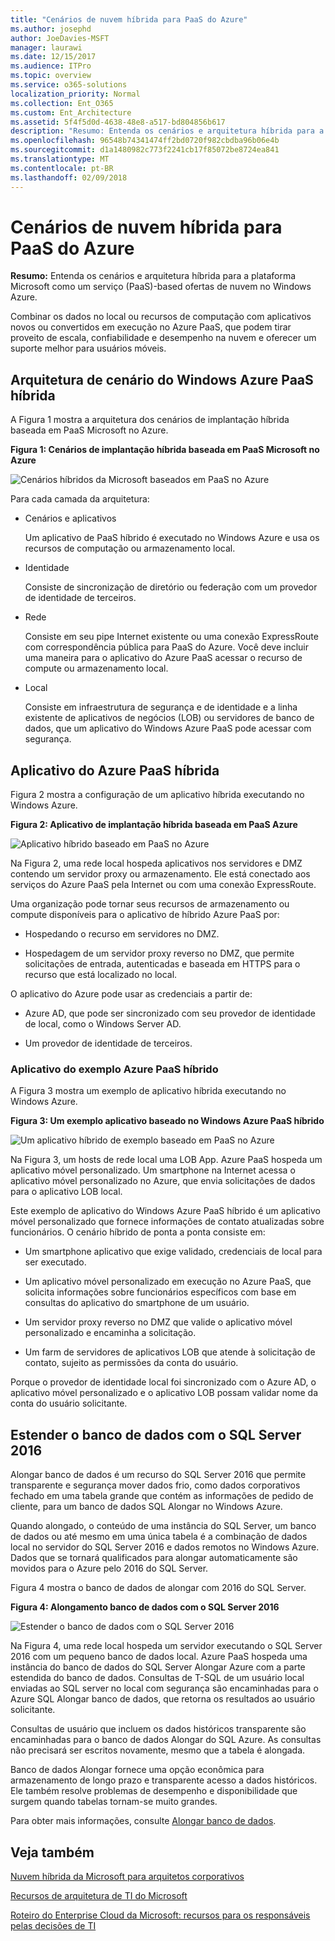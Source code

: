 ```yaml
---
title: "Cenários de nuvem híbrida para PaaS do Azure"
ms.author: josephd
author: JoeDavies-MSFT
manager: laurawi
ms.date: 12/15/2017
ms.audience: ITPro
ms.topic: overview
ms.service: o365-solutions
localization_priority: Normal
ms.collection: Ent_O365
ms.custom: Ent_Architecture
ms.assetid: 5f4f5d0d-4638-48e8-a517-bd804856b617
description: "Resumo: Entenda os cenários e arquitetura híbrida para a plataforma Microsoft como um serviço (PaaS)-based ofertas de nuvem no Windows Azure."
ms.openlocfilehash: 96548b74341474ff2bd0720f982cbdba96b06e4b
ms.sourcegitcommit: d1a1480982c773f2241cb17f85072be8724ea841
ms.translationtype: MT
ms.contentlocale: pt-BR
ms.lasthandoff: 02/09/2018
---
```

# <a name="hybrid-cloud-scenarios-for-azure-paas"></a>Cenários de nuvem híbrida para PaaS do Azure

 **Resumo:** Entenda os cenários e arquitetura híbrida para a plataforma Microsoft como um serviço (PaaS)-based ofertas de nuvem no Windows Azure.
  
Combinar os dados no local ou recursos de computação com aplicativos novos ou convertidos em execução no Azure PaaS, que podem tirar proveito de escala, confiabilidade e desempenho na nuvem e oferecer um suporte melhor para usuários móveis. 
  
## <a name="azure-paas-hybrid-scenario-architecture"></a>Arquitetura de cenário do Windows Azure PaaS híbrida

A Figura 1 mostra a arquitetura dos cenários de implantação híbrida baseada em PaaS Microsoft no Azure.
  
**Figura 1: Cenários de implantação híbrida baseada em PaaS Microsoft no Azure**

![Cenários híbridos da Microsoft baseados em PaaS no Azure](images/Hybrid_Poster/Hybrid_Cloud_Stack_PaaS.png)
  
Para cada camada da arquitetura:
  
- Cenários e aplicativos
    
    Um aplicativo de PaaS híbrido é executado no Windows Azure e usa os recursos de computação ou armazenamento local.
    
- Identidade
    
    Consiste de sincronização de diretório ou federação com um provedor de identidade de terceiros.
    
- Rede
    
    Consiste em seu pipe Internet existente ou uma conexão ExpressRoute com correspondência pública para PaaS do Azure. Você deve incluir uma maneira para o aplicativo do Azure PaaS acessar o recurso de compute ou armazenamento local.
    
- Local
    
    Consiste em infraestrutura de segurança e de identidade e a linha existente de aplicativos de negócios (LOB) ou servidores de banco de dados, que um aplicativo do Windows Azure PaaS pode acessar com segurança.
    
## <a name="azure-paas-hybrid-application"></a>Aplicativo do Azure PaaS híbrida

Figura 2 mostra a configuração de um aplicativo híbrida executando no Windows Azure.
  
**Figura 2: Aplicativo de implantação híbrida baseada em PaaS Azure**

![Aplicativo híbrido baseado em PaaS no Azure](images/Hybrid_Poster/Hybrid_Cloud_Stack_PaaS_Apps.png)
  
Na Figura 2, uma rede local hospeda aplicativos nos servidores e DMZ contendo um servidor proxy ou armazenamento. Ele está conectado aos serviços do Azure PaaS pela Internet ou com uma conexão ExpressRoute.
  
Uma organização pode tornar seus recursos de armazenamento ou compute disponíveis para o aplicativo de híbrido Azure PaaS por:
  
- Hospedando o recurso em servidores no DMZ.
    
- Hospedagem de um servidor proxy reverso no DMZ, que permite solicitações de entrada, autenticadas e baseada em HTTPS para o recurso que está localizado no local.
    
O aplicativo do Azure pode usar as credenciais a partir de:
  
- Azure AD, que pode ser sincronizado com seu provedor de identidade de local, como o Windows Server AD.
    
- Um provedor de identidade de terceiros.
    
### <a name="example-azure-paas-hybrid-application"></a>Aplicativo do exemplo Azure PaaS híbrido

A Figura 3 mostra um exemplo de aplicativo híbrida executando no Windows Azure.
  
**Figura 3: Um exemplo aplicativo baseado no Windows Azure PaaS híbrido**

![Um aplicativo híbrido de exemplo baseado em PaaS no Azure](images/Hybrid_Poster/Hybrid_Cloud_Stack_PaaS_Apps_Ex.png)
  
Na Figura 3, um hosts de rede local uma LOB App. Azure PaaS hospeda um aplicativo móvel personalizado. Um smartphone na Internet acessa o aplicativo móvel personalizado no Azure, que envia solicitações de dados para o aplicativo LOB local.
  
Este exemplo de aplicativo do Windows Azure PaaS híbrido é um aplicativo móvel personalizado que fornece informações de contato atualizadas sobre funcionários. O cenário híbrido de ponta a ponta consiste em:
  
- Um smartphone aplicativo que exige validado, credenciais de local para ser executado.
    
- Um aplicativo móvel personalizado em execução no Azure PaaS, que solicita informações sobre funcionários específicos com base em consultas do aplicativo do smartphone de um usuário.
    
- Um servidor proxy reverso no DMZ que valide o aplicativo móvel personalizado e encaminha a solicitação.
    
- Um farm de servidores de aplicativos LOB que atende à solicitação de contato, sujeito as permissões da conta do usuário.
    
Porque o provedor de identidade local foi sincronizado com o Azure AD, o aplicativo móvel personalizado e o aplicativo LOB possam validar nome da conta do usuário solicitante.
  
## <a name="stretch-database-with-sql-server-2016"></a>Estender o banco de dados com o SQL Server 2016

Alongar banco de dados é um recurso do SQL Server 2016 que permite transparente e segurança mover dados frio, como dados corporativos fechado em uma tabela grande que contém as informações de pedido de cliente, para um banco de dados SQL Alongar no Windows Azure.
  
Quando alongado, o conteúdo de uma instância do SQL Server, um banco de dados ou até mesmo em uma única tabela é a combinação de dados local no servidor do SQL Server 2016 e dados remotos no Windows Azure. Dados que se tornará qualificados para alongar automaticamente são movidos para o Azure pelo 2016 do SQL Server.
  
Figura 4 mostra o banco de dados de alongar com 2016 do SQL Server.
  
**Figura 4: Alongamento banco de dados com o SQL Server 2016**

![Estender o banco de dados com o SQL Server 2016](images/Hybrid_Poster/Hybrid_Cloud_Stack_PaaS_Apps_SQL.png)
  
Na Figura 4, uma rede local hospeda um servidor executando o SQL Server 2016 com um pequeno banco de dados local. Azure PaaS hospeda uma instância do banco de dados do SQL Server Alongar Azure com a parte estendida do banco de dados. Consultas de T-SQL de um usuário local enviadas ao SQL server no local com segurança são encaminhadas para o Azure SQL Alongar banco de dados, que retorna os resultados ao usuário solicitante.
  
 Consultas de usuário que incluem os dados históricos transparente são encaminhadas para o banco de dados Alongar do SQL Azure. As consultas não precisará ser escritos novamente, mesmo que a tabela é alongada.
  
Banco de dados Alongar fornece uma opção econômica para armazenamento de longo prazo e transparente acesso a dados históricos. Ele também resolve problemas de desempenho e disponibilidade que surgem quando tabelas tornam-se muito grandes.
  
Para obter mais informações, consulte [Alongar banco de dados](https://msdn.microsoft.com/library/dn935011.aspx).
  
## <a name="see-also"></a>Veja também

[Nuvem híbrida da Microsoft para arquitetos corporativos](microsoft-hybrid-cloud-for-enterprise-architects.md)
  
[Recursos de arquitetura de TI do Microsoft](microsoft-cloud-it-architecture-resources.md)

[Roteiro do Enterprise Cloud da Microsoft: recursos para os responsáveis pelas decisões de TI](https://sway.com/FJ2xsyWtkJc2taRD)



